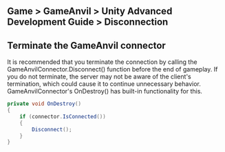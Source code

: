 ## Game > GameAnvil > Unity Advanced Development Guide > Disconnection

## Terminate the GameAnvil connector

It is recommended that you terminate the connection by calling the GameAnvilConnector.Disconnect() function before the end of gameplay. If you do not terminate, the server may not be aware of the client's termination, which could cause it to continue unnecessary behavior.
GameAnvilConnector's OnDestroy() has built-in functionality for this.

```c#
private void OnDestroy()
{
    if (connector.IsConnected())
    {
        Disconnect();
    }
}
```